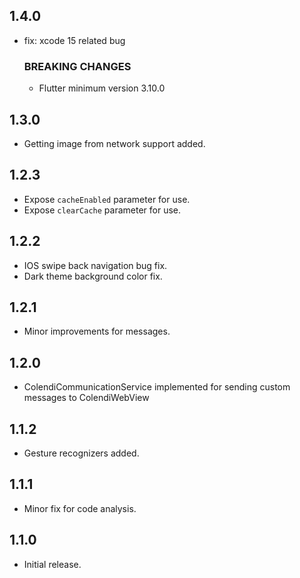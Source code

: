 ## 1.4.0

* fix: xcode 15 related bug

    ### BREAKING CHANGES

    * Flutter minimum version 3.10.0

## 1.3.0
 
* Getting image from network support added.

## 1.2.3

* Expose `cacheEnabled` parameter for use.
* Expose `clearCache` parameter for use.

## 1.2.2

* IOS swipe back navigation bug fix.
* Dark theme background color fix.

## 1.2.1

* Minor improvements for messages.

## 1.2.0

* ColendiCommunicationService implemented for sending custom messages to ColendiWebView

## 1.1.2

* Gesture recognizers added.

## 1.1.1

* Minor fix for code analysis.

## 1.1.0

* Initial release.
